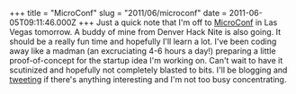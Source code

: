 +++
title = "MicroConf"
slug = "2011/06/microconf"
date = 2011-06-05T09:11:46.000Z
+++
Just a quick note that I'm off to [MicroConf](http://www.microconf.com) in Las Vegas tomorrow. A buddy of mine from Denver Hack Nite is also going. It should be a really fun time and hopefully I'll learn a lot. I've been coding away like a madman (an excruciating 4-6 hours a day!) preparing a little proof-of-concept for the startup idea I'm working on. Can't wait to have it scutinized and hopefully not completely blasted to bits. I'll be blogging and [tweeting](https://twitter.com/#!/focusaurus) if there's anything interesting and I'm not too busy concentrating.